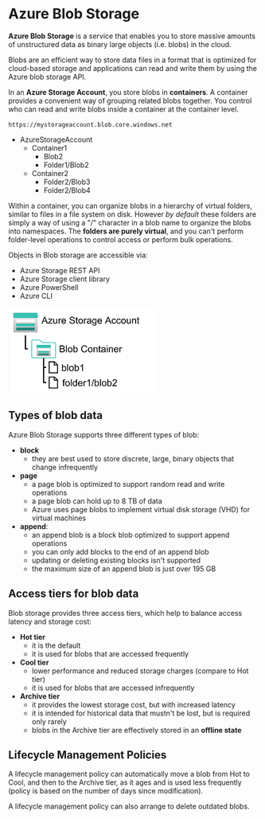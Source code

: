 # Azure Blob Storage

**Azure Blob Storage** is a service that enables you to store massive amounts of unstructured data as binary large objects (i.e. blobs) in the cloud. 

Blobs are an efficient way to store data files in a format that is optimized for cloud-based storage and applications can read and write them by using the Azure blob storage API.

In an **Azure Storage Account**, you store blobs in **containers**. A container provides a convenient way of grouping related blobs together. You control who can read and write blobs inside a container at the container level.

    https://mystorageaccount.blob.core.windows.net

- AzureStorageAccount
    - Container1
        - Blob2
        - Folder1/Blob2
    - Container2
        - Folder2/Blob3
        - Folder2/Blob4

Within a container, you can organize blobs in a hierarchy of virtual folders, similar to files in a file system on disk. However *by default* these folders are simply a way of using a "/" character in a blob name to organize the blobs into namespaces. The **folders are purely virtual**, and you can't perform folder-level operations to control access or perform bulk operations.

Objects in Blob storage are accessible via:
- Azure Storage REST API
- Azure Storage client library
- Azure PowerShell
- Azure CLI

![Azure Blob Storage](azure_blob_storage.png)

## Types of blob data

Azure Blob Storage supports three different types of blob:
- **block**
    - they are best used to store discrete, large, binary objects that change infrequently
- **page**
    - a page blob is optimized to support random read and write operations
    - a page blob can hold up to 8 TB of data
    - Azure uses page blobs to implement virtual disk storage (VHD) for virtual machines
- **append**: 
    - an append blob is a block blob optimized to support append operations
    - you can only add blocks to the end of an append blob
    - updating or deleting existing blocks isn't supported
    - the maximum size of an append blob is just over 195 GB

## Access tiers for blob data

Blob storage provides three access tiers, which help to balance access latency and storage cost:
- **Hot tier**
    - it is the default
    - it is used for blobs that are accessed frequently
- **Cool tier**
    - lower performance and reduced storage charges (compare to Hot tier)
    - it is used for blobs that are accessed infrequently
- **Archive tier**
    - it provides the lowest storage cost, but with increased latency
    - it is intended for historical data that mustn't be lost, but is required only rarely
    - blobs in the Archive tier are effectively stored in an **offline state** 

## Lifecycle Management Policies

A lifecycle management policy can automatically move a blob from Hot to Cool, and then to the Archive tier, as it ages and is used less frequently (policy is based on the number of days since modification). 

A lifecycle management policy can also arrange to delete outdated blobs.
